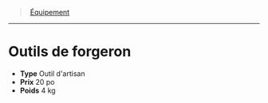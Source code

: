 ﻿---
!Equipment
Type: Outil d'artisan
Price: 20 po
Weight: 4 kg
Id: equipment_hd.md#outils-de-forgeron
ParentLink: equipment_hd.md#Équipement
Name: Outils de forgeron
ParentName: Équipement
NameLevel: 1
---
> [Équipement](hd_equipment.md)

---

# Outils de forgeron

- **Type** Outil d'artisan
- **Prix** 20 po
- **Poids** 4 kg

